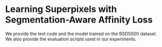 # Learning Superpixels with Segmentation-Aware Affinity Loss

We provide the test code and the model trained on the BSDS500 dataset. We also provide the evaluation scripts used in our experiments.
